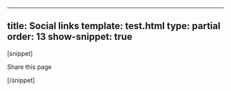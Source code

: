---
title: Social links
template: test.html
type: partial
order: 13
show-snippet: true
------------------
[snippet]
<!--strong share-->
<div class="wrapper">
    <div class="col-wrap">
        <div class="col col--fluid-offset-3 col--fluid-9 padding-top--4 padding-bottom--4">
            <p class="font-size--h4 font-size--thin">Share this page</p>
            <div class="col-wrap">
                <div class="col col--fluid-offset-3 col--fluid-2">
                    <span class="icon icon-linkedin--black"></span>
                </div>
                <div class="col col--fluid-offset-3 col--fluid-2">
                    <span class="icon icon-twitter--black"></span>
                </div>
                <div class="col col--fluid-offset-3 col--fluid-2">
                    <span class="icon icon-facebook--black"></span>
                </div>
            </div>
        </div>
    </div>
</div>
[/snippet]